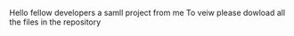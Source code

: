 Hello fellow developers a samll project from me 
To veiw please dowload all the files in the repository
